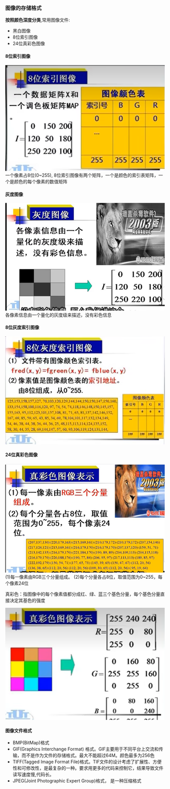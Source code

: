 ### 图像的存储格式
**按照颜色深度分类**,常用图像文件:
- 黑白图像
- 8位索引图像
- 24位真彩色图像

#### 8位索引图像
![](./images/2/1.png)
一个像素占8位(0~255), 8位索引图像有两个矩阵，一个是颜色的索引表矩阵，一个是颜色的每个像素的数值矩阵

#### 灰度图像
![](./images/2/2.png)
各像素信息由一个量化的灰度级来描述，没有彩色信息

#### 8位灰度索引图像
![](./images/2/3.png)
#### 24位真彩色图像
![](./images/2/4.png)
(1)每一像素由RGB三个分量组成。
(2)每个分量各占8位，取值范围为0~255，每个像素24位

真彩色：指图像中的每个像素值都分成红、绿、蓝三个基色分量，每个基色分量直接决定其基色的强度

![](./images/2/5.png)

#### 图像文件格式
- BMP(BitMap)格式
- GIF(Graphics Interchange Format) 格式。GIF主要用于不同平台上交流和传输，而不是作为文件的存储格式。最大不能超过64M。颜色最多为256色
- TIFF(Tagged Image Format File)格式。TIF文件的设计考虑了扩展性、方便性和可修改性，是最复杂的一种。要求用更多的代码来控制它，结果导致文件读写速度慢,代码长。
- JPEG(Joint Photographic Expert Group)格式， 是一种压缩格式



